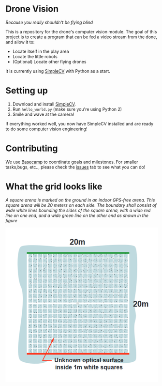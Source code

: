 # Drone Vision

*Because you really shouldn't be flying blind*

This is a repository for the drone's computer vision module. The goal of this project is to create a program that can be fed a video stream from the done, and allow it to:

* Locate itself in the play area
* Locate the little robots 
* (Optional) Locate other flying drones

It is currently using [SimpleCV](http://simplecv.org/) with Python as a start. 

# Setting up

1. Download and install [SimpleCV](http://simplecv.org/download/).
2. Run `hello_world.py` (make sure you're using Python 2)
3. Smile and wave at the camera!

If everything worked well, you now have SimpleCV installed and are ready to do some computer vision engineering!

# Contributing 

We use [Basecamp](https://3.basecamp.com/3292218/projects/577711) to coordinate goals and milestones. For smaller tasks,bugs, etc.., please check the [issues](https://github.com/STOC-Machine/vision/issues) tab to see what you can do!

# What the grid looks like

*A  square  arena  is  marked  on  the  ground in an indoor GPS-free arena.  This square arena will be 20 meters on each side.  The boundary  shall  consist  of  wide  white  lines bounding the sides of the square arena, with a wide red line on one end, and a wide green line on the other end as shown in the figure*

![grid](misc/grid_sample.png)